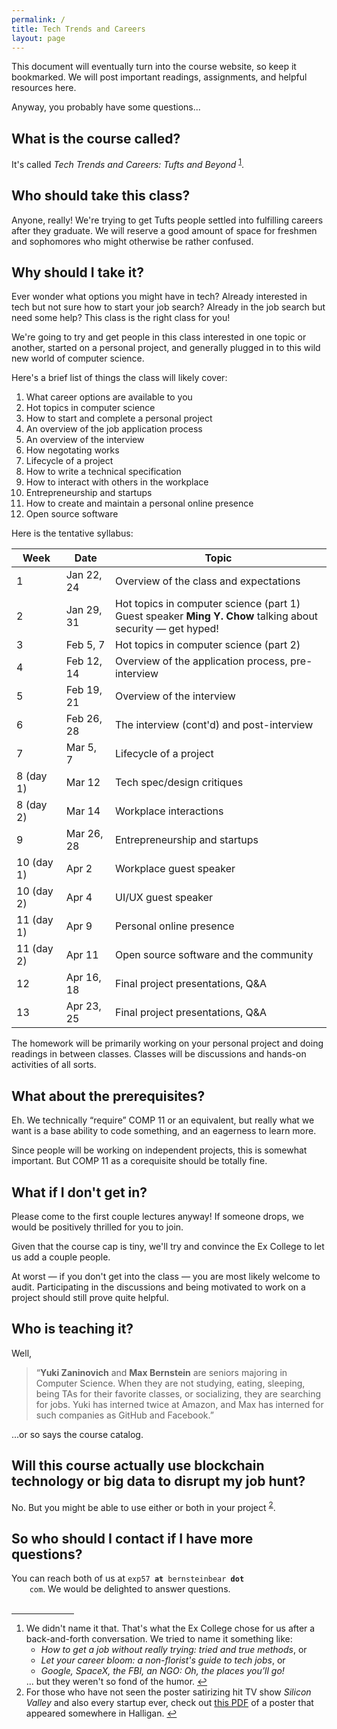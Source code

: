 ```yaml
---
permalink: /
title: Tech Trends and Careers
layout: page
---
```


<p>
This document will eventually turn into the course website, so keep
it bookmarked. We will post important readings, assignments, and
helpful resources here.
</p>
<p>
Anyway, you probably have some questions...
</p>

<h2>What is the course called?</h2>
<p>
It's called <i>Tech Trends and Careers: Tufts and Beyond</i>
<sup id="fnref:naming"><a href="#fn:naming" class="footnote">1</a></sup>.
</p>

<h2>Who should take this class?</h2>
<p>
Anyone, really! We're trying to get Tufts people settled into fulfilling
careers after they graduate. We will reserve a good amount of space for
freshmen and sophomores who might otherwise be rather confused.
</p>

<h2>Why should I take it?</h2>
<p>
Ever wonder what options you might have in tech? Already interested in tech but
not sure how to start your job search? Already in the job search but need some
help? This class is the right class for you!
</p>
<p>
We're going to try and get people in this class interested in one topic or
another, started on a personal project, and generally plugged in to this wild
new world of computer science.
</p>
<div class="para">
    Here's a brief list of things the class will likely cover:
    <ol>
        <li>What career options are available to you</li>
        <li>Hot topics in computer science</li>
        <li>How to start and complete a personal project</li>
        <li>An overview of the job application process</li>
        <li>An overview of the interview</li>
        <li>How negotating works</li>
        <li>Lifecycle of a project</li>
        <li>How to write a technical specification</li>
        <li>How to interact with others in the workplace</li>
        <li>Entrepreneurship and startups</li>
        <li>How to create and maintain a personal online presence</li>
        <li>Open source software</li>
    </ol>

</div>
<p>
Here is the tentative syllabus:
</p>
<table id="syllabus">
    <thead>
        <tr><th>Week</th><th>Date</th><th>Topic</th></tr>
    </thead>
    <tbody>
        <tr>
            <td>1</td>
            <td>Jan 22, 24</td>
            <td>Overview of the class and expectations</td>
        </tr>
        <tr>
            <td>2</td>
            <td>Jan 29, 31</td>
            <td>
            Hot topics in computer science (part 1)
            <br />
            Guest speaker <b>Ming Y. Chow</b> talking about security &mdash;
            get hyped!
            </td>
        </tr>
        <tr>
            <td>3</td>
            <td>Feb 5, 7</td>
            <td>Hot topics in computer science (part 2)</td>
        </tr>
        <tr>
            <td>4</td>
            <td>Feb 12, 14</td>
            <td>Overview of the application process, pre-interview</td>
        </tr>
        <tr>
            <td>5</td>
            <td>Feb 19, 21</td>
            <td>Overview of the interview</td>
        </tr>
        <tr>
            <td>6</td>
            <td>Feb 26, 28</td>
            <td>The interview (cont'd) and post-interview</td>
        </tr>
        <tr>
            <td>7</td>
            <td>Mar 5, 7</td>
            <td>Lifecycle of a project</td>
        </tr>
        <tr>
            <td>8 (day 1)</td>
            <td>Mar 12</td>
            <td>Tech spec/design critiques</td>
        </tr>
        <tr>
            <td>8 (day 2)</td>
            <td>Mar 14</td>
            <td>Workplace interactions</td>
        </tr>
        <tr>
            <td>9</td>
            <td>Mar 26, 28</td>
            <td>Entrepreneurship and startups</td>
        </tr>
        <tr>
            <td>10 (day 1)</td>
            <td>Apr 2</td>
            <td>Workplace guest speaker</td>
        </tr>
        <tr>
            <td>10 (day 2)</td>
            <td>Apr 4</td>
            <td>UI/UX guest speaker</td>
        </tr>
        <tr>
            <td>11 (day 1)</td>
            <td>Apr 9</td>
            <td>Personal online presence</td>
        </tr>
        <tr>
            <td>11 (day 2)</td>
            <td>Apr 11</td>
            <td>Open source software and the community</td>
        </tr>
        <tr>
            <td>12</td>
            <td>Apr 16, 18</td>
            <td>Final project presentations, Q&amp;A</td>
        </tr>
        <tr>
            <td>13</td>
            <td>Apr 23, 25</td>
            <td>Final project presentations, Q&amp;A</td>
        </tr>
    </tbody>
</table>
<p>
The homework will be primarily working on your personal project and doing
readings in between classes. Classes will be discussions and hands-on
activities of all sorts.
</p>

<h2>What about the prerequisites?</h2>
<p>
Eh. We technically &#8220;require&#8221; COMP 11 or an equivalent, but really
what we want is a base ability to code something, and an eagerness to learn
more.
</p>
<p>
Since people will be working on independent projects, this is somewhat
important. But COMP 11 as a corequisite should be totally fine.
</p>

<h2>What if I don't get in?</h2>
<p>
Please come to the first couple lectures anyway! If someone drops, we would be
positively thrilled for you to join.
</p>
<p>
Given that the course cap is tiny, we'll try and convince the Ex College to let
us add a couple people.
</p>
<p>
At worst &mdash; if you don't get into the class &mdash; you are most likely
welcome to audit. Participating in the discussions and being motivated to work
on a project should still prove quite helpful.
</p>

<h2>Who is teaching it?</h2>
<p>
Well,
<blockquote>
    &#8220;<b>Yuki Zaninovich</b> and <b>Max Bernstein</b> are seniors majoring
    in Computer Science.  When they are not studying, eating, sleeping, being
    TAs for their favorite classes, or socializing, they are searching for
    jobs. Yuki has interned twice at Amazon, and Max has interned for such
    companies as GitHub and Facebook.&#8221;
</blockquote>
</p>
<p>
...or so says the course catalog.
</p>

<h2>Will this course actually use blockchain technology or big
    data to disrupt my job hunt?</h2>
<p>No. But you might be able to use either or both in your project
<sup id="fnref:disrupt"><a href="#fn:disrupt" class="footnote">2</a></sup>.
</p>

<h2>So who should I contact if I have more questions?</h2>
<p>
You can reach both of us at <code>exp57 <b>at</b> bernsteinbear <b>dot</b>
    com</code>.  We would be delighted to answer questions.
</p>

<br />
<hr style="max-width: 100px; margin: 0px;" />
<!-- Footnotes -->

<div class="para">
    <ol class="footnotes">
        <li id="fn:naming">
            We didn't name it that. That's what the Ex College chose for us
            after a back-and-forth conversation. We tried to name it something
            like:
            <ul>
                <li><i>How to get a job without really trying: tried and true
                        methods</i>, or</li>
                <li><i>Let your career bloom: a non-florist's guide to tech
                        jobs</i>, or</li>
                <li><i>Google, SpaceX, the FBI, an NGO: Oh, the places you’ll
                        go!</i></li>
            </ul>
            ... but they weren't so fond of the humor.
            <a href="#fnref:naming" class="reversefootnote">&#8617;</a>
        </li>
        <li id="fn:disrupt">
            For those who have not seen the poster satirizing hit TV show
            <i>Silicon Valley</i> and also every startup ever, check out
            <a href="assets/excollege-disrupt.pdf">this PDF</a> of a poster
            that appeared somewhere in Halligan.
            <a href="#fnref:disrupt" class="reversefootnote">&#8617;</a>
        </li>
    </ol>
</div>
